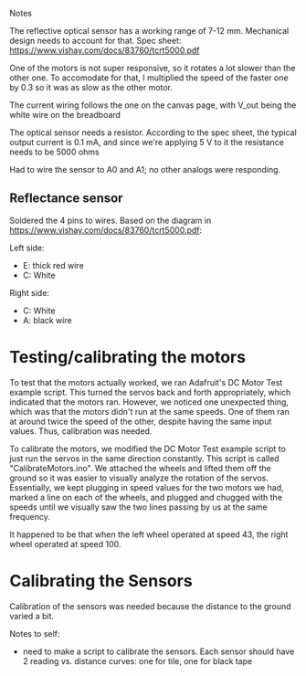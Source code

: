 Notes

The reflective optical sensor has a working range of 7-12 mm. Mechanical design needs to account for that.
Spec sheet: https://www.vishay.com/docs/83760/tcrt5000.pdf

One of the motors is not super responsive, so it rotates a lot slower than the other one. To accomodate for that, I multiplied the speed of the faster one by 0.3 so it was as slow as the other motor.


The current wiring follows the one on the canvas page, with V_out being the white wire on the breadboard

The optical sensor needs a resistor. According to the spec sheet, the typical output current is 0.1 mA, and since we're applying 5 V to it the resistance needs to be 5000 ohms

Had to wire the sensor to A0 and A1; no other analogs were responding.


## Reflectance sensor

Soldered the 4 pins to wires. Based on the diagram in https://www.vishay.com/docs/83760/tcrt5000.pdf:

Left side:
* E: thick red wire
* C: White

Right side:
* C: White
* A: black wire


# Testing/calibrating the motors

To test that the motors actually worked, we ran Adafruit's DC Motor Test example script. This turned the servos back and forth appropriately, which indicated that the motors ran. However, we noticed one unexpected thing, which was that the motors didn't run at the same speeds. One of them ran at around twice the speed of the other, despite having the same input values. Thus, calibration was needed.

To calibrate the motors, we modified the DC Motor Test example script to just run the servos in the same direction constantly. This script is called "CalibrateMotors.ino". We attached the wheels and lifted them off the ground so it was easier to visually analyze the rotation of the servos. Essentially, we kept plugging in speed values for the two motors we had, marked a line on each of the wheels, and plugged and chugged with the speeds until we visually saw the two lines passing by us at the same frequency. 

It happened to be that when the left wheel operated at speed 43, the right wheel operated at speed 100.



# Calibrating the Sensors

Calibration of the sensors was needed because the distance to the ground varied a bit.


Notes to self:
* need to make a script to calibrate the sensors. Each sensor should have 2 reading vs. distance curves: one for tile, one for black tape
